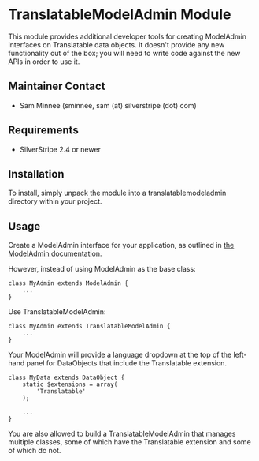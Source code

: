 TranslatableModelAdmin Module
=============================

This module provides additional developer tools for creating ModelAdmin interfaces on Translatable
data objects.  It doesn't provide any new functionality out of the box; you will need to write code
against the new APIs in order to use it.

Maintainer Contact
------------------

 * Sam Minnee (sminnee, sam (at) silverstripe (dot) com)

Requirements
------------

 * SilverStripe 2.4 or newer

Installation
------------

To install, simply unpack the module into a translatablemodeladmin directory within your project.

Usage
-----

Create a ModelAdmin interface for your application, as outlined in 
[the ModelAdmin documentation](http://doc.silverstripe.com/doku.php?id=modeladmin).

However, instead of using ModelAdmin as the base class:

	class MyAdmin extends ModelAdmin {
		...
	}

Use TranslatableModelAdmin:

	class MyAdmin extends TranslatableModelAdmin {
		...
	}

Your ModelAdmin will provide a language dropdown at the top of the left-hand panel for DataObjects
that include the Translatable extension.

	class MyData extends DataObject {
		static $extensions = array(
			'Translatable'
		);
		
		...
	}
	
You are also allowed to build a TranslatableModelAdmin that manages multiple classes, some of which
have the Translatable extension and some of which do not.